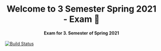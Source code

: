 <h1 align="center">Welcome to 3 Semester Spring 2021 - Exam 👋</h1>

<h4 align="center">Exam for 3. Semester of Spring 2021 </h4>

[![Build Status](https://www.travis-ci.com/ariktwena/BackEnd_PROXY_Exam.svg?branch=master)](https://www.travis-ci.com/ariktwena/BackEnd_PROXY_Exam)


